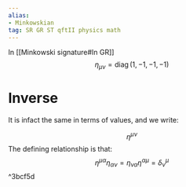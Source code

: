 ```yaml
---
alias:
- Minkowskian
tag: SR GR ST qftII physics math
---
```

In [[Minkowski signature#In GR]]$$\eta_{\mu \nu}=\operatorname{diag}(1,-1,-1,-1)$$
# Inverse
It is infact the same in terms of values, and we write:

$$\eta^{\mu \nu}$$
The defining relationship is that:
$$\eta^{\mu \alpha}\eta_{\alpha \nu}=\eta_{\nu \alpha}\eta^{\alpha \mu}=\delta^\mu_\nu$$ ^3bcf5d